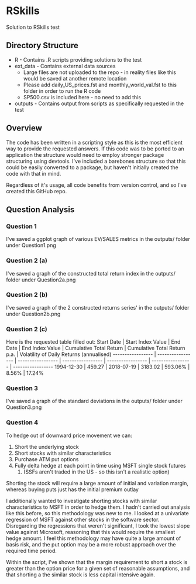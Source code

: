 # RSkills
Solution to RSkills test

## Directory Structure

* R - Contains .R scripts providing solutions to the test
* ext_data - Contains external data sources 
    * Large files are not uploaded to the repo - in reality files like this would be saved at another remote location
    * Please add daily_US_prices.fst and monthly_world_val.fst to this folder in order to run the R code
    * SP500.csv is included here - no need to add this
* outputs - Contains output from scripts as specifically requested in the test

## Overview

The code has been written in a scripting style as this is the most efficient way to provide the requested answers.
If this code was to be ported to an application the structure would need to employ stronger package structuring using devtools. I've included a barebones structure so that this could be easily converted to a package, but haven't initially created the code with that in mind.

Regardless of it's usage, all code benefits from version control, and so I've created this GitHub repo.

## Question Analysis
### Question 1
I've saved a ggplot graph of various EV/SALES metrics in the outputs/ folder under Question1.png

### Question 2 (a)
I've saved a graph of the constructed total return index in the outputs/ folder under Question2a.png

### Question 2 (b)
I've saved a graph of the 2 constructed returns series' in the outputs/ folder under Question2b.png

### Question 2 (c)
Here is the requested table filled out:
Start Date | Start Index Value | End Date | End Index Value | Cumulative Total Return | Cumulative Total Return p.a. | Volatility of Daily Returns (annualised)
----------------- | ----------------- | ----------------- | ----------------- | ----------------- | ----------------- | -----------------
1994-12-30 | 459.27 | 2018-07-19 | 3183.02 | 593.06% | 8.56% | 17.24%

### Question 3
I've saved a graph of the standard deviations in the outputs/ folder under Question3.png

### Question 4
To hedge out of downward price movement we can:
1. Short the underlying stock
2. Short stocks with similar characteristics
3. Purchase ATM put options
4. Fully delta hedge at each point in time using MSFT single stock futures
    1. (SSFs aren't traded in the US - so this isn't a realistic option)

Shorting the stock will require a large amount of initial and variation margin, whereas buying puts just has the initial premium outlay

I additionally wanted to investigate shorting stocks with similar characteristics to MSFT in order to hedge them. I hadn't carried out analysis like this before, so this methodology was new to me. I looked at a univariate regression of MSFT against other stocks in the software sector. Disregarding the regressions that weren't significant, I took the lowest slope value against Microsoft, reasoning that this would require the smallest hedge amount. I feel this methodology may have quite a large amount of basis risk, and the put option may be a more robust approach over the required time period.

Within the script, I've shown that the margin requirement to short a stock is greater than the option price for a given set of reasonable assumptions, and that shorting a the similar stock is less capital intensive again.
